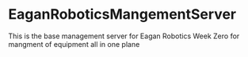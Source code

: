 # EaganRoboticsMangementServer
 This is the base management server for Eagan Robotics Week Zero for mangment of equipment all in one plane
